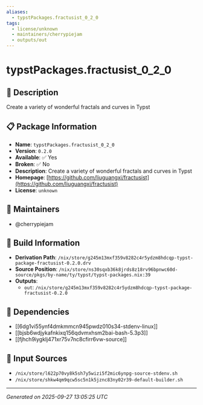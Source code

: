 ```yaml
---
aliases:
  - typstPackages.fractusist_0_2_0
tags:
  - license/unknown
  - maintainers/cherrypiejam
  - outputs/out
---
```


# typstPackages.fractusist_0_2_0

## 📝 Description

Create a variety of wonderful fractals and curves in Typst

## 📋 Package Information

- **Name**: `typstPackages.fractusist_0_2_0`
- **Version**: `0.2.0`
- **Available**: ✅ Yes
- **Broken**: ✅ No
- **Description**: Create a variety of wonderful fractals and curves in Typst
- **Homepage**: [https://github.com/liuguangxi/fractusist](https://github.com/liuguangxi/fractusist)
- **License**: `unknown`
## 👥 Maintainers

- @cherrypiejam


## 🔧 Build Information

- **Derivation Path**: `/nix/store/g245m13mxf359v8282c4r5ydzm8hdcqp-typst-package-fractusist-0.2.0.drv`
- **Source Position**: `/nix/store/ns30sqxb36k8jrds8z18rv96bpnwc60d-source/pkgs/by-name/ty/typst/typst-packages.nix:39`
- **Outputs**:
  - `out`:  `/nix/store/g245m13mxf359v8282c4r5ydzm8hdcqp-typst-package-fractusist-0.2.0`

## 🔗 Dependencies

- [[6dg1vi55ynf4dmkmmcn945pwdz010s34-stdenv-linux]]
- [[bjsb6wdjykafnkixq156qdvmxhsm2bai-bash-5.3p3]]
- [[fjhch9iygklj471xr75v7nc8cfirr6vw-source]]

## 📁 Input Sources

- `/nix/store/l622p70vy8k5sh7y5wizi5f2mic6ynpg-source-stdenv.sh`
- `/nix/store/shkw4qm9qcw5sc5n1k5jznc83ny02r39-default-builder.sh`

---
*Generated on 2025-09-27 13:05:25 UTC*
